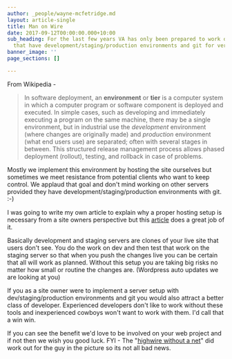 ```yaml
---
author: _people/wayne-mcfetridge.md
layout: article-single
title: Man on Wire
date: 2017-09-12T00:00:00.000+10:00
sub_heading: For the last few years VA has only been prepared to work on websites
  that have development/staging/production environments and git for version control.
banner_image: ''
page_sections: []

---
```

From Wikipedia -

> In software deployment, an **environment** or **tier** is a computer system in which a computer program or software component is deployed and executed. In simple cases, such as developing and immediately executing a program on the same machine, there may be a single environment, but in industrial use the _development_ environment (where changes are originally made) and _production_ environment (what end users use) are separated; often with several stages in between. This structured release management process allows phased deployment (rollout), testing, and rollback in case of problems.



Mostly we implement this environment by hosting the site ourselves but sometimes we meet resistance from potential clients who want to keep control. We applaud that goal and don't mind working on other servers provided they have development/staging/production environments with git. :-)

I was going to write my own article to explain why a proper hosting setup is necessary from a site owners perspective but this [article](http://chrislema.com/staging-environment/) does a great job of it.

Basically development and staging servers are clones of your live site that users don't see. You do the work on dev and then test that work on the staging server so that when you push the changes live you can be certain that all will work as planned. Without this setup you are taking big risks no matter how small or routine the changes are. (Wordpress auto updates we are looking at you)

If you as a site owner were to implement a server setup with dev/staging/production environments and git you would also attract a better class of developer. Experienced developers don't like to work without these tools and inexperienced cowboys won't want to work with them. I'd call that a win win.

If you can see the benefit we'd love to be involved on your web project and if not then we wish you good luck. FYI - The "[highwire without a net](http://www.magpictures.com/manonwire/)" did work out for the guy in the picture so its not all bad news.
